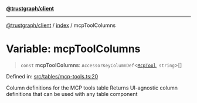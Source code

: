 [**@trustgraph/client**](../../README.md)

***

[@trustgraph/client](../../README.md) / [index](../README.md) / mcpToolColumns

# Variable: mcpToolColumns

> `const` **mcpToolColumns**: `AccessorKeyColumnDef`\<[`McpTool`](../type-aliases/McpTool.md), `string`\>[]

Defined in: [src/tables/mcp-tools.ts:20](https://github.com/trustgraph-ai/trustgraph-ts-client/blob/24d0d0886a310c1fecf9e6fc95cd3a24cf32c92e/src/tables/mcp-tools.ts#L20)

Column definitions for the MCP tools table
Returns UI-agnostic column definitions that can be used with any table component
